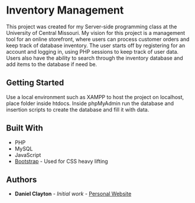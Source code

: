 # Inventory Management

This project was created for my Server-side programming class at the University of Central Missouri. My vision for this project
is a management tool for an online storefront, where users can process customer orders and keep track of database inventory. The user starts
off by registering for an account and logging in, using PHP sessions to keep track of user data. Users also have the ability to search through
the inventory database and add items to the database if need be.

## Getting Started

Use a local environment such as XAMPP to host the project on localhost, place folder inside htdocs. Inside phpMyAdmin run the database and insertion
scripts to create the database and fill it with data.

## Built With

* PHP
* MySQL
* JavaScript
* [Bootstrap](https://getbootstrap.com/) - Used for CSS heavy lifting

## Authors

* **Daniel Clayton** - *Initial work* - [Personal Website](https://dc-developer-website.herokuapp.com)

